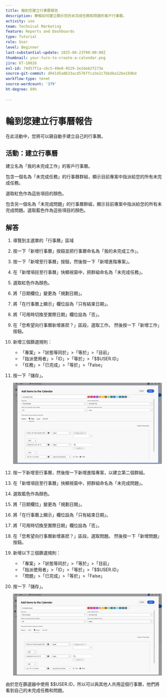 ```yaml
---
title: 輪到您建立行事曆報告
description: 瞭解如何建立顯示您的未完成任務和問題的客戶行事曆。
activity: use
team: Technical Marketing
feature: Reports and Dashboards
type: Tutorial
role: User
level: Beginner
last-substantial-update: 2025-06-23T00:00:00Z
thumbnail: your-turn-to-create-a-calendar.png
jira: KT-10026
exl-id: 74d57f1a-c6c5-49e0-9529-2e2deb2f273e
source-git-commit: d041d5a8633acd576ffca3e2c7bbdba12be169bd
workflow-type: tm+mt
source-wordcount: '379'
ht-degree: 89%

---
```


# 輪到您建立行事曆報告

在此活動中，您將可以親自動手建立自己的行事曆。

## 活動：建立行事曆

建立名為「我的未完成工作」的客戶行事曆。

包含一個名為「未完成任務」的行事曆群組，顯示目前專案中指派給您的所有未完成任務。

選取紅色作為這些項目的顏色。

包含另一個名為「未完成問題」的行事曆群組，顯示目前專案中指派給您的所有未完成問題。選取藍色作為這些項目的顏色。

## 解答

1. 導覽到主選單的「行事曆」區域
1. 按一下「新增行事曆」按鈕並把行事曆命名為「我的未完成工作」。
1. 按一下「新增至行事曆」按鈕，然後按一下「新增進階專案」。
1. 在「新增項目至行事曆」快顯視窗中，把群組命名為「未完成任務」。
1. 選取紅色作為顏色。
1. 將「日期欄位」變更為「規劃日期」。
1. 將「在行事曆上顯示」欄位設為「只有結束日期」。
1. 將「可用時切換至實際日期」欄位設為「否」。
1. 在「您希望向行事曆新增甚麽？」區段，選取工作。 然後按一下「新增工作」按鈕。
1. 新增三個篩選規則：

   * 「專案」>「狀態等同於」>「等於」>「目前」
   * 「指派使用者」>「ID」>「等於」>「$$USER.ID」
   * 「任務」>「已完成」>「等於」>「False」

1. 按一下「儲存」。

   ![影像顯示將項目新增到行事曆的畫面](assets/calendar-activity-1.png)

1. 按一下新增至行事曆，然後按一下新增進階專案，以建立第二個群組。
1. 在「新增項目至行事曆」快顯視窗中，把群組命名為「未完成問題」。
1. 選取藍色作為顏色。
1. 將「日期欄位」變更為「規劃日期」。
1. 將「在行事曆上顯示」欄位設為「只有結束日期」。
1. 將「可用時切換至實際日期」欄位設為「否」。
1. 在「您希望向行事曆新增甚麽？」區段，選取問題。 然後按一下「新增問題」按鈕。
1. 新增以下三個篩選規則：

   * 「專案」>「狀態等同於」>「等於」>「目前」
   * 「指派使用者」>「ID」>「等於」>「$$USER.ID」
   * 「問題」>「已完成」>「等於」>「False」

1. 按一下「儲存」。

   ![影像顯示將項目新增到行事曆的畫面](assets/calendar-activity-2.png)

由於您在篩選器中使用 $$USER.ID，所以可以與其他人共用這個行事曆，他們將看到自己的未完成任務和問題。

